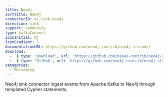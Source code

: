 ```yaml
---
title: Neo4j
sortTitle: Neo4j
connectorID: kc-sink-neo4j
direction: sink
support: community
type: kafkaConnect
iconInitial: Nj
iconGradient: 1
documentationURL: https://github.com/neo4j-contrib/neo4j-streams/
download:
  -  { type: 'Download', url: 'https://github.com/neo4j-contrib/neo4j-streams/releases' }
  -  { type: 'GitHub', url: 'https://github.com/neo4j-contrib/neo4j-streams/' }
categories:
  - Messaging
---
```

Neo4j sink connector ingest events from Apache Kafka to Neo4j through templated Cypher statements.

